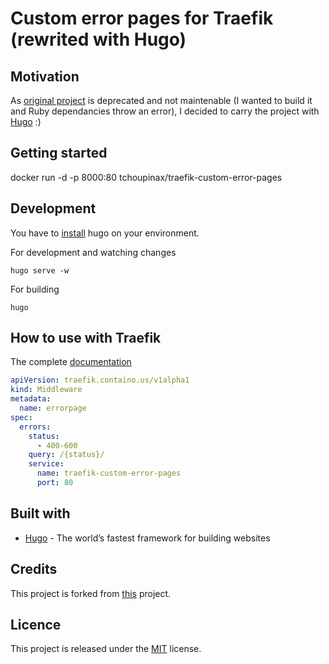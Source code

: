 # Custom error pages for Traefik (rewrited with Hugo)

## Motivation

As [original project](https://github.com/guillaumebriday/traefik-custom-error-pages) is deprecated and not maintenable (I wanted to build it and Ruby dependancies throw an error), I decided to carry the project with [Hugo](https://gohugo.io/) :)

## Getting started

docker run -d -p 8000:80 tchoupinax/traefik-custom-error-pages

## Development

You have to [install](https://gohugo.io/getting-started/quick-start/) hugo on your environment.

For development and watching changes

```
hugo serve -w
```

For building 

```
hugo
```

## How to use with Traefik

The complete [documentation](https://doc.traefik.io/traefik/middlewares/http/errorpages)

```yaml
apiVersion: traefik.containo.us/v1alpha1
kind: Middleware
metadata:
  name: errorpage
spec:
  errors:
    status:
      - 400-600
    query: /{status}/
    service:
      name: traefik-custom-error-pages
      port: 80
```

## Built with

- [Hugo](https://gohugo.io/) - The world’s fastest framework for building websites

## Credits

This project is forked from [this](https://github.com/guillaumebriday/traefik-custom-error-pages) project.

## Licence

This project is released under the [MIT](https://opensource.org/licenses/MIT) license.
